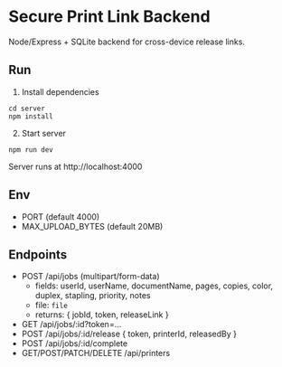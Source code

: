 # Secure Print Link Backend

Node/Express + SQLite backend for cross-device release links.

## Run

1. Install dependencies
```
cd server
npm install
```

2. Start server
```
npm run dev
```

Server runs at http://localhost:4000

## Env

- PORT (default 4000)
- MAX_UPLOAD_BYTES (default 20MB)

## Endpoints

- POST /api/jobs (multipart/form-data)
  - fields: userId, userName, documentName, pages, copies, color, duplex, stapling, priority, notes
  - file: `file`
  - returns: { jobId, token, releaseLink }
- GET /api/jobs/:id?token=...
- POST /api/jobs/:id/release  { token, printerId, releasedBy }
- POST /api/jobs/:id/complete
- GET/POST/PATCH/DELETE /api/printers


